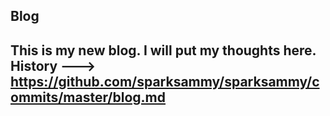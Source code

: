 **Blog**
---
This is my new blog. I will put my thoughts here.
History ---> https://github.com/sparksammy/sparksammy/commits/master/blog.md
---
